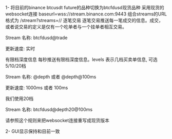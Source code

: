 1- 将目前的binance btcusdt future的品种切换为btcfdusd现货品种 采用现货的websocket连接
baseurl=wss://stream.binance.com:9443
组合streams的URL格式为 /stream?streams=<streamName1>/<streamName2>/<streamName3>
逐笔交易
逐笔交易推送每一笔成交的信息。成交，或者说交易的定义是仅有一个吃单者与一个挂单者相互交易。

Stream 名称: btcfdusd@trade

更新速度: 实时

有限档深度信息
每秒推送有限档深度信息。levels 表示几档买卖单信息, 可选 5/10/20档

Stream 名称: <symbol>@depth<levels> 或者 <symbol>@depth<levels>@100ms

更新速度: 1000ms 或者 100ms

我们使用20档

Stream 名称: btcfdusd@depth20@100ms


请参照这个规则来把websocket连接重写成现货版本

2- GUI显示保持和目前一致

